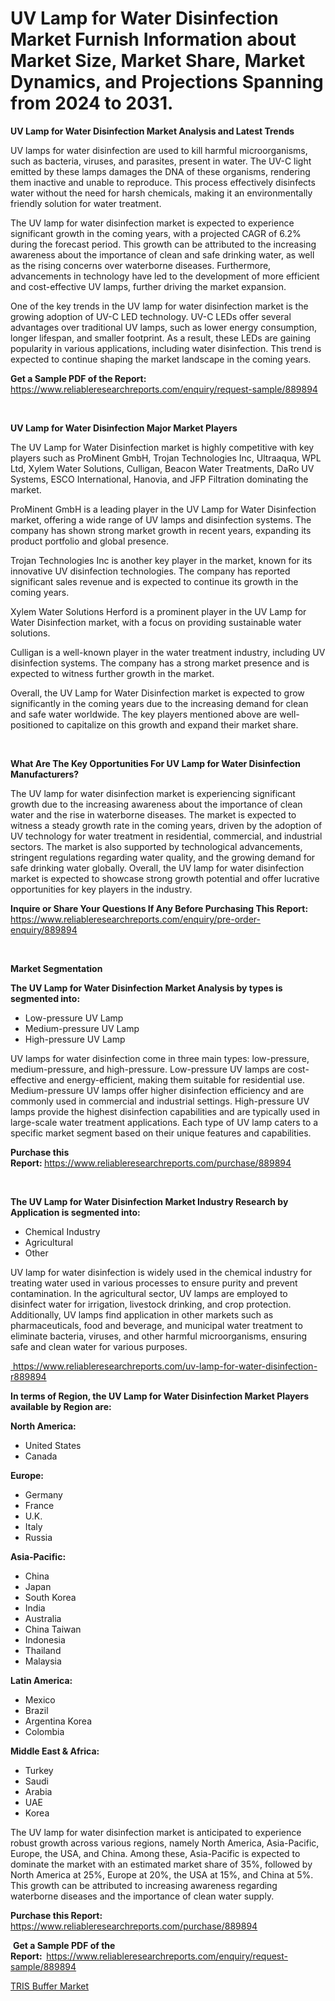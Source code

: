 <p><h1>UV Lamp for Water Disinfection Market Furnish Information about Market Size, Market Share, Market Dynamics, and Projections Spanning from 2024 to 2031.</h1></p><p><strong>UV Lamp for Water Disinfection Market Analysis and Latest Trends</strong></p>
<p><p>UV lamps for water disinfection are used to kill harmful microorganisms, such as bacteria, viruses, and parasites, present in water. The UV-C light emitted by these lamps damages the DNA of these organisms, rendering them inactive and unable to reproduce. This process effectively disinfects water without the need for harsh chemicals, making it an environmentally friendly solution for water treatment.</p><p>The UV lamp for water disinfection market is expected to experience significant growth in the coming years, with a projected CAGR of 6.2% during the forecast period. This growth can be attributed to the increasing awareness about the importance of clean and safe drinking water, as well as the rising concerns over waterborne diseases. Furthermore, advancements in technology have led to the development of more efficient and cost-effective UV lamps, further driving the market expansion.</p><p>One of the key trends in the UV lamp for water disinfection market is the growing adoption of UV-C LED technology. UV-C LEDs offer several advantages over traditional UV lamps, such as lower energy consumption, longer lifespan, and smaller footprint. As a result, these LEDs are gaining popularity in various applications, including water disinfection. This trend is expected to continue shaping the market landscape in the coming years.</p></p>
<p><strong>Get a Sample PDF of the Report:&nbsp;</strong> <a href="https://www.reliableresearchreports.com/enquiry/request-sample/889894">https://www.reliableresearchreports.com/enquiry/request-sample/889894</a></p>
<p>&nbsp;</p>
<p><strong>UV Lamp for Water Disinfection Major Market Players</strong></p>
<p><p>The UV Lamp for Water Disinfection market is highly competitive with key players such as ProMinent GmbH, Trojan Technologies Inc, Ultraaqua, WPL Ltd, Xylem Water Solutions, Culligan, Beacon Water Treatments, DaRo UV Systems, ESCO International, Hanovia, and JFP Filtration dominating the market. </p><p>ProMinent GmbH is a leading player in the UV Lamp for Water Disinfection market, offering a wide range of UV lamps and disinfection systems. The company has shown strong market growth in recent years, expanding its product portfolio and global presence. </p><p>Trojan Technologies Inc is another key player in the market, known for its innovative UV disinfection technologies. The company has reported significant sales revenue and is expected to continue its growth in the coming years. </p><p>Xylem Water Solutions Herford is a prominent player in the UV Lamp for Water Disinfection market, with a focus on providing sustainable water solutions. </p><p>Culligan is a well-known player in the water treatment industry, including UV disinfection systems. The company has a strong market presence and is expected to witness further growth in the market. </p><p>Overall, the UV Lamp for Water Disinfection market is expected to grow significantly in the coming years due to the increasing demand for clean and safe water worldwide. The key players mentioned above are well-positioned to capitalize on this growth and expand their market share.</p></p>
<p>&nbsp;</p>
<p><strong>What Are The Key Opportunities For UV Lamp for Water Disinfection Manufacturers?</strong></p>
<p><p>The UV lamp for water disinfection market is experiencing significant growth due to the increasing awareness about the importance of clean water and the rise in waterborne diseases. The market is expected to witness a steady growth rate in the coming years, driven by the adoption of UV technology for water treatment in residential, commercial, and industrial sectors. The market is also supported by technological advancements, stringent regulations regarding water quality, and the growing demand for safe drinking water globally. Overall, the UV lamp for water disinfection market is expected to showcase strong growth potential and offer lucrative opportunities for key players in the industry.</p></p>
<p><strong>Inquire or Share Your Questions If Any Before Purchasing This Report:</strong> <a href="https://www.reliableresearchreports.com/enquiry/pre-order-enquiry/889894">https://www.reliableresearchreports.com/enquiry/pre-order-enquiry/889894</a></p>
<p>&nbsp;</p>
<p><strong>Market Segmentation</strong></p>
<p><strong>The UV Lamp for Water Disinfection Market Analysis by types is segmented into:</strong></p>
<p><ul><li>Low-pressure UV Lamp</li><li>Medium-pressure UV Lamp</li><li>High-pressure UV Lamp</li></ul></p>
<p><p>UV lamps for water disinfection come in three main types: low-pressure, medium-pressure, and high-pressure. Low-pressure UV lamps are cost-effective and energy-efficient, making them suitable for residential use. Medium-pressure UV lamps offer higher disinfection efficiency and are commonly used in commercial and industrial settings. High-pressure UV lamps provide the highest disinfection capabilities and are typically used in large-scale water treatment applications. Each type of UV lamp caters to a specific market segment based on their unique features and capabilities.</p></p>
<p><strong>Purchase this Report:&nbsp;</strong><a href="https://www.reliableresearchreports.com/purchase/889894">https://www.reliableresearchreports.com/purchase/889894</a></p>
<p>&nbsp;</p>
<p><strong>The UV Lamp for Water Disinfection Market Industry Research by Application is segmented into:</strong></p>
<p><ul><li>Chemical Industry</li><li>Agricultural</li><li>Other</li></ul></p>
<p><p>UV lamp for water disinfection is widely used in the chemical industry for treating water used in various processes to ensure purity and prevent contamination. In the agricultural sector, UV lamps are employed to disinfect water for irrigation, livestock drinking, and crop protection. Additionally, UV lamps find application in other markets such as pharmaceuticals, food and beverage, and municipal water treatment to eliminate bacteria, viruses, and other harmful microorganisms, ensuring safe and clean water for various purposes.</p></p>
<p><a href="https://www.reliableresearchreports.com/uv-lamp-for-water-disinfection-r889894">&nbsp;https://www.reliableresearchreports.com/uv-lamp-for-water-disinfection-r889894</a></p>
<p><strong>In terms of Region, the UV Lamp for Water Disinfection Market Players available by Region are:</strong></p>
<p>
    <p> <strong> North America: </strong>
        <ul>
            <li>United States</li>
            <li>Canada</li>
        </ul>
        </p> 
    <p> <strong> Europe: </strong>
        <ul>
            <li>Germany</li>
            <li>France</li>
            <li>U.K.</li>
            <li>Italy</li>
            <li>Russia</li>
        </ul>
        </p> 
    <p> <strong> Asia-Pacific: </strong>
        <ul>
            <li>China</li>
            <li>Japan</li>
            <li>South Korea</li>
            <li>India</li>
            <li>Australia</li>
            <li>China Taiwan</li>
            <li>Indonesia</li>
            <li>Thailand</li>
            <li>Malaysia</li>
        </ul>
        </p> 
    <p> <strong> Latin America: </strong>
        <ul>
            <li>Mexico</li>
            <li>Brazil</li>
            <li>Argentina Korea</li>
            <li>Colombia</li>
        </ul>
        </p> 
    <p> <strong> Middle East & Africa: </strong>
        <ul>
            <li>Turkey</li>
            <li>Saudi</li>
            <li>Arabia</li>
            <li>UAE</li>
            <li>Korea</li>
        </ul>
    </p>
    </p>
<p><p>The UV lamp for water disinfection market is anticipated to experience robust growth across various regions, namely North America, Asia-Pacific, Europe, the USA, and China. Among these, Asia-Pacific is expected to dominate the market with an estimated market share of 35%, followed by North America at 25%, Europe at 20%, the USA at 15%, and China at 5%. This growth can be attributed to increasing awareness regarding waterborne diseases and the importance of clean water supply.</p></p>
<p><strong>Purchase this Report: </strong><a href="https://www.reliableresearchreports.com/purchase/889894">https://www.reliableresearchreports.com/purchase/889894</a></p>
<p>&nbsp;<strong>Get a Sample PDF of the Report:&nbsp;&nbsp;</strong><a href="https://www.reliableresearchreports.com/enquiry/request-sample/889894">https://www.reliableresearchreports.com/enquiry/request-sample/889894</a></p>
<p><strong></strong></p>
<p><p><a href="https://cautious-neon-760.notion.site/TRIS-Buffer-Market-Size-Share-Trends-Analysis-Report-By-Material-By-Type-By-End-user-By-Region-6889baf3bd574ef0b9eb3af0323f22af">TRIS Buffer Market</a></p></p>
